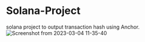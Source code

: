 # Solana-Project
solana project to output transaction hash using Anchor.
![Screenshot from 2023-03-04 11-35-40](https://user-images.githubusercontent.com/62543734/222879109-40ee0efc-623a-4229-9a27-483f0d8c7a57.png)
